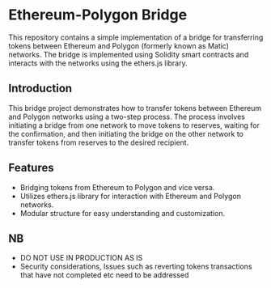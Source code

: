 # Ethereum-Polygon Bridge

This repository contains a simple implementation of a bridge for transferring tokens between Ethereum and Polygon (formerly known as Matic) networks. The bridge is implemented using Solidity smart contracts and interacts with the networks using the ethers.js library.

## Introduction

This bridge project demonstrates how to transfer tokens between Ethereum and Polygon networks using a two-step process. The process involves initiating a bridge from one network to move tokens to reserves, waiting for the confirmation, and then initiating the bridge on the other network to transfer tokens from reserves to the desired recipient.

## Features

- Bridging tokens from Ethereum to Polygon and vice versa.
- Utilizes ethers.js library for interaction with Ethereum and Polygon networks.
- Modular structure for easy understanding and customization.

## NB

- DO NOT USE IN PRODUCTION AS IS
- Security considerations, Issues such as reverting tokens transactions that have not completed etc need to be addressed
